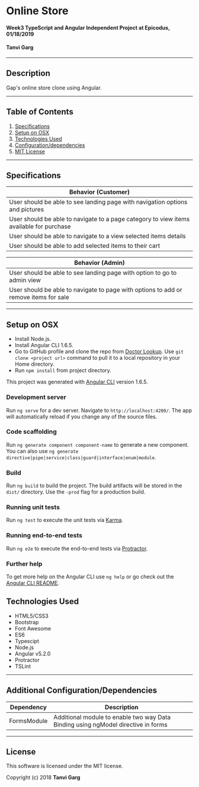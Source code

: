 # **Online Store**
####  Week3 TypeScript and Angular Independent Project at Epicodus, 01/18/2019
#### Tanvi Garg   

  ---
## Description
Gap's online store clone using Angular.

  ---
## Table of Contents
  1. [Specifications](#specs-work)
  2. [Setup on OSX](#setup)
  2. [Technologies Used](#Tech-used)
  3. [Configuration/dependencies](#config-dep)
  4. [MIT License](#mit-lic)

  ---
## Specifications <a name="specs-work"></a>

| Behavior (Customer)|  
|----------|
|  User should be able to see landing page  with navigation options and pictures |
|  User should be able to navigate to a page category to view items available for purchase |
|  User should be able to navigate to a view selected items details |
|  User should be able to add selected items to their cart |

| Behavior (Admin)|  
|----------|
|  User should be able to see landing page with option to go to admin view|
|  User should be able to navigate to page with options to add or remove  items for sale |


---
## Setup on OSX <a name="setup"></a>

* Install Node.js.
* Install Angular CLI 1.6.5.
* Go to GitHub profile and clone the repo from [Doctor Lookup](https://github.com/TanviCodeLife/doctor-lookup.git). Use `git clone <project url>` command to pull it to a local repository in your Home directory.
* Run `npm install` from project directory.

This project was generated with [Angular CLI](https://github.com/angular/angular-cli) version 1.6.5.

### Development server

Run `ng serve` for a dev server. Navigate to `http://localhost:4200/`. The app will automatically reload if you change any of the source files.

### Code scaffolding

Run `ng generate component component-name` to generate a new component. You can also use `ng generate directive|pipe|service|class|guard|interface|enum|module`.

### Build

Run `ng build` to build the project. The build artifacts will be stored in the `dist/` directory. Use the `-prod` flag for a production build.

### Running unit tests

Run `ng test` to execute the unit tests via [Karma](https://karma-runner.github.io).

### Running end-to-end tests

Run `ng e2e` to execute the end-to-end tests via [Protractor](http://www.protractortest.org/).

### Further help

To get more help on the Angular CLI use `ng help` or go check out the [Angular CLI README](https://github.com/angular/angular-cli/blob/master/README.md).

## Technologies Used <a name="Tech-used"></a>

* HTML5/CSS3
* Bootstrap
* Font Awesome
* ES6
* Typescipt
* Node.js
* Angular v5.2.0
* Protractor
* TSLint


---
## Additional Configuration/Dependencies <a name="config-dep"></a>

  | Dependency                           | Description                                                                |
  | ------------------------------------ | -------------------------------------------------------------------------- |
  | FormsModule                |            Additional module to enable two way Data Binding using ngModel directive in forms                                         
---
## License <a name="mit-lic"></a>

This software is licensed under the MIT license.

Copyright (c) 2018 **Tanvi Garg**

